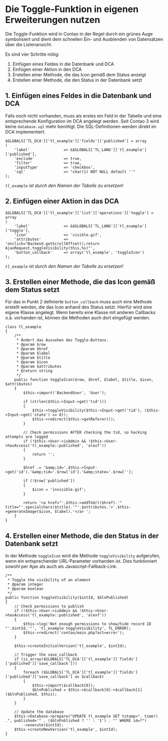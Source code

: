 # Die Toggle-Funktion in eigenen Erweiterungen nutzen

Die Toggle-Funktion wird in Contao in der Regel durch ein grünes Auge 
symbolisiert und dient dem schnellen Ein- und Ausblenden von Datensätzen 
über die Listenansicht.

Es sind vier Schritte nötig: 

1. Einfügen eines Feldes in die Datenbank und DCA
2. Einfügen einer Aktion in den DCA
3. Erstellen einer Methode, die das Icon gemäß dem Status anzeigt
4. Erstellen einer Methode, die den Status in der Datenbank setzt


## 1. Einfügen eines Feldes in die Datenbank und DCA

Falls noch nicht vorhanden, muss als erstes ein Feld in der Tabelle
und eine entsprechende Konfiguration im DCA angelegt werden. Seit
Contao 3 wird keine `database.sql` mehr benötigt. Die SQL-Definitionen
werden direkt im DCA implementiert.

```{.php}
$GLOBALS['TL_DCA']['tl_example']['fields']['published'] = array
(
    'label'               => &$GLOBALS['TL_LANG']['tl_example']['published'],
    'exclude'             => true,
    'filter'              => true,
    'inputType'           => 'checkbox',
    'sql'                 => "char(1) NOT NULL default ''"
);
```

*`tl_example` ist durch den Namen der Tabelle zu ersetzen!*


## 2. Einfügen einer Aktion in das DCA
```{.php}
$GLOBALS['TL_DCA']['tl_example']['list']['operations']['toggle'] = array
(
    'label'               => &$GLOBALS['TL_LANG']['tl_example']['toggle'],
    'icon'                => 'visible.gif',
    'attributes'          => 'onclick="Backend.getScrollOffset();return AjaxRequest.toggleVisibility(this,%s)"',
    'button_callback'     => array('tl_example', 'toggleIcon')
);
```

*`tl_example` ist durch den Namen der Tabelle zu ersetzen!*


## 3. Erstellen einer Methode, die das Icon gemäß dem Status setzt

Für das in Punkt 2 definierte `button_callback` muss auch eine Methode
erstellt werden, die das Icon anhand des Status setzt. Hierfür wird eine
eigene Klasse angelegt. Wenn bereits eine Klasse mit anderen Callbacks
o.ä. vorhanden ist, können die Methoden auch dort eingefügt werden.

```{.php}
class tl_example
{
    /**
     * Ändert das Aussehen des Toggle-Buttons.
     * @param $row
     * @param $href
     * @param $label
     * @param $title
     * @param $icon
     * @param $attributes
     * @return string
     */
    public function toggleIcon($row, $href, $label, $title, $icon, $attributes)
    {
        $this->import('BackendUser', 'User');

        if (strlen($this->Input->get('tid')))
        {
            $this->toggleVisibility($this->Input->get('tid'), ($this->Input->get('state') == 0));
            $this->redirect($this->getReferer());
        }

        // Check permissions AFTER checking the tid, so hacking attempts are logged
        if (!$this->User->isAdmin && !$this->User->hasAccess('tl_example::published', 'alexf'))
        {
            return '';
        }

        $href .= '&amp;id='.$this->Input->get('id').'&amp;tid='.$row['id'].'&amp;state='.$row[''];

        if (!$row['published'])
        {
            $icon = 'invisible.gif';
        }

        return '<a href="'.$this->addToUrl($href).'" title="'.specialchars($title).'"'.$attributes.'>'.$this->generateImage($icon, $label).'</a> ';
    }
}
```


## 4. Erstellen einer Methode, die den Status in der Datenbank setzt

In der Methode `toggleIcon` wird die Methode `toggleVisibility` aufgerufen,
wenn ein entsprechender URL-Parameter vorhanden ist. Dies funktioniert sowohl
per Ajax als auch als Javascript-Fallback-Link.

```{.php}
/**
 * Toggle the visibility of an element
 * @param integer
 * @param boolean
 */
public function toggleVisibility($intId, $blnPublished)
{
    // Check permissions to publish
    if (!$this->User->isAdmin && !$this->User->hasAccess('tl_example::published', 'alexf'))
    {
        $this->log('Not enough permissions to show/hide record ID "'.$intId.'"', 'tl_example toggleVisibility', TL_ERROR);
        $this->redirect('contao/main.php?act=error');
    }

    $this->createInitialVersion('tl_example', $intId);

    // Trigger the save_callback
    if (is_array($GLOBALS['TL_DCA']['tl_example']['fields']['published']['save_callback']))
    {
        foreach ($GLOBALS['TL_DCA']['tl_example']['fields']['published']['save_callback'] as $callback)
        {
            $this->import($callback[0]);
            $blnPublished = $this->$callback[0]->$callback[1]($blnPublished, $this);
        }
    }

    // Update the database
    $this->Database->prepare("UPDATE tl_example SET tstamp=". time() .", published='" . ($blnPublished ? '' : '1') . "' WHERE id=?")
        ->execute($intId);
    $this->createNewVersion('tl_example', $intId);
}
```

